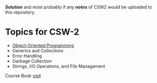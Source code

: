 ***Solution*** and most probably if any ***notes*** of CSW2 would be uploaded to this repository.
# Topics for CSW-2 
- [Object-Oriented Programming](https://www.geeksforgeeks.org/introduction-of-object-oriented-programming/)
- Generics and Collections
- Error Handling
- Garbage Collection
- Strings, I/O Operations, and File Management


Course Book [visit](https://github.com/rahul-mallik/CSWL-3rd-SEM-/blob/main/Hands%20on%20practice%20in%20class/Full%20Stack%20Java%20Development%20with%20Spring%20MVC%2C%20Hibernate%2C%20jQuery%2C%20and%20Bootstrap%20(1)_compressed.pdf)
